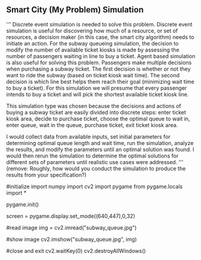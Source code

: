 ## Smart City (My Problem) Simulation

'''
Discrete event simulation is needed to solve this problem. Discrete event simulation is useful for discovering how much
of a resource, or set of resources, a decision maker (in this case, the smart city algorithm) needs to initiate an
action. For the subway queueing simulation, the decision to modify the number of available ticket kiosks is made by
assessing the number of passengers waiting in line to buy a ticket. Agent based simulation is also useful for solving
this problem. Passengers make multiple decisions when purchasing a subway ticket. The first decision is whether or not
they want to ride the subway (based on ticket kiosk wait time). The second decision is which line best helps them reach
their goal (minimizing wait time to buy a ticket). For this simulation we will presume that every passenger intends to
buy a ticket and will pick the shortest available ticket kiosk line.

This simulation type was chosen because the decisions and actions of buying a subway ticket are easily divided into
discrete steps: enter ticket kiosk area, decide to purchase ticket, choose the optimal queue to wait in, enter queue,
wait in the queue, purchase ticket, exit ticket kiosk area.

I would collect data from available inputs, set initial parameters for determining optimal queue length and wait time,
run the simulation, analyze the results, and modify the parameters until an optimal solution was found. I would then
rerun the simulation to determine the optimal solutions for different sets of parameters until realistic use cases were
addressed.
'''
(remove: Roughly, how would you conduct the simulation to produce the results from your specification?)

#initialize
import numpy
import cv2
import pygame
from pygame.locals import *

pygame.init()

screen = pygame.display.set_mode((640,447),0,32)

#read image
img = cv2.imread("subway_queue.jpg")

#show image
cv2.imshow("subway_queue.jpg", img)

#close and exit
cv2.waitKey(0)
cv2.destroyAllWindows()